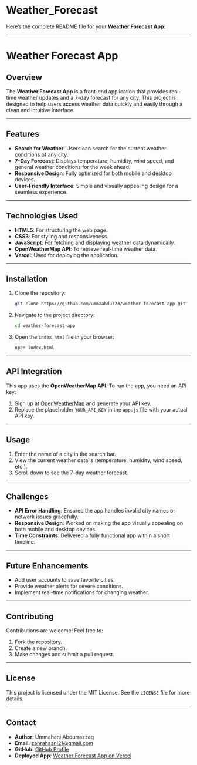 # Weather_Forecast
Here’s the complete README file for your **Weather Forecast App**:

---

# **Weather Forecast App**

## **Overview**
The **Weather Forecast App** is a front-end application that provides real-time weather updates and a 7-day forecast for any city. This project is designed to help users access weather data quickly and easily through a clean and intuitive interface.

---

## **Features**
- **Search for Weather**: Users can search for the current weather conditions of any city.
- **7-Day Forecast**: Displays temperature, humidity, wind speed, and general weather conditions for the week ahead.
- **Responsive Design**: Fully optimized for both mobile and desktop devices.
- **User-Friendly Interface**: Simple and visually appealing design for a seamless experience.

---

## **Technologies Used**
- **HTML5**: For structuring the web page.
- **CSS3**: For styling and responsiveness.
- **JavaScript**: For fetching and displaying weather data dynamically.
- **OpenWeatherMap API**: To retrieve real-time weather data.
- **Vercel**: Used for deploying the application.

---

## **Installation**
1. Clone the repository:
   ```bash
   git clone https://github.com/ummaabdul23/weather-forecast-app.git
   ```
2. Navigate to the project directory:
   ```bash
   cd weather-forecast-app
   ```
3. Open the `index.html` file in your browser:
   ```bash
   open index.html
   ```

---

## **API Integration**
This app uses the **OpenWeatherMap API**. To run the app, you need an API key:
1. Sign up at [OpenWeatherMap](https://openweathermap.org/api) and generate your API key.
2. Replace the placeholder `YOUR_API_KEY` in the `app.js` file with your actual API key.

---

## **Usage**
1. Enter the name of a city in the search bar.
2. View the current weather details (temperature, humidity, wind speed, etc.).
3. Scroll down to see the 7-day weather forecast.

---

## **Challenges**
- **API Error Handling**: Ensured the app handles invalid city names or network issues gracefully.
- **Responsive Design**: Worked on making the app visually appealing on both mobile and desktop devices.
- **Time Constraints**: Delivered a fully functional app within a short timeline.

---

## **Future Enhancements**
- Add user accounts to save favorite cities.
- Provide weather alerts for severe conditions.
- Implement real-time notifications for changing weather.

---

## **Contributing**
Contributions are welcome! Feel free to:
1. Fork the repository.
2. Create a new branch.
3. Make changes and submit a pull request.

---

## **License**
This project is licensed under the MIT License. See the `LICENSE` file for more details.

---

## **Contact**
- **Author**: Ummahani Abdurrazzaq 
- **Email**: zahrahaani21@gmail.com  
- **GitHub**: [GitHub Profile](https://github.com/ummaabdul23)  
- **Deployed App**: [Weather Forecast App on Vercel]()
